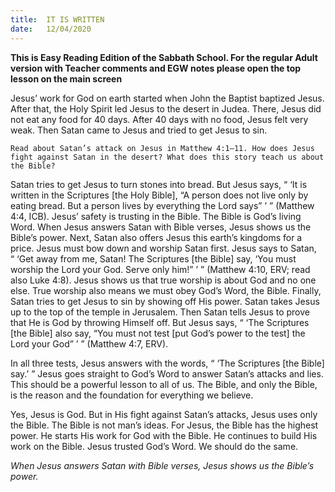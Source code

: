 ```yaml
---
title:  IT IS WRITTEN
date:   12/04/2020
---
```


**This is Easy Reading Edition of the Sabbath School. For the regular Adult version with Teacher comments and EGW notes please open the top lesson on the main screen** 

Jesus’ work for God on earth started when John the Baptist baptized Jesus. After that, the Holy Spirit led Jesus to the desert in Judea. There, Jesus did not eat any food for 40 days. After 40 days with no food, Jesus felt very weak. Then Satan came to Jesus and tried to get Jesus to sin.

`Read about Satan’s attack on Jesus in Matthew 4:1–11. How does Jesus fight against Satan in the desert? What does this story teach us about the Bible?`

Satan tries to get Jesus to turn stones into bread. But Jesus says, “ ‘It is written in the Scriptures [the Holy Bible], “A person does not live only by eating bread. But a person lives by everything the Lord says” ’ ” (Matthew 4:4, ICB). Jesus’ safety is trusting in the Bible. The Bible is God’s living Word. When Jesus answers Satan with Bible verses, Jesus shows us the Bible’s power. Next, Satan also offers Jesus this earth’s kingdoms for a price. Jesus must bow down and worship Satan first. Jesus says to Satan, “ ‘Get away from me, Satan! The Scriptures [the Bible] say, ‘You must worship the Lord your God. Serve only him!” ’ ” (Matthew 4:10, ERV; read also Luke 4:8). Jesus shows us that true worship is about God and no one else. True worship also means we must obey God’s Word, the Bible. Finally, Satan tries to get Jesus to sin by showing off His power. Satan takes Jesus up to the top of the temple in Jerusalem. Then Satan tells Jesus to prove that He is God by throwing Himself off. But Jesus says, “ ‘The Scriptures [the Bible] also say, “You must not test [put God’s power to the test] the Lord your God” ’ ” (Matthew 4:7, ERV).

In all three tests, Jesus answers with the words, “ ‘The Scriptures [the Bible] say.’ ” Jesus goes straight to God’s Word to answer Satan’s attacks and lies. This should be a powerful lesson to all of us. The Bible, and only the Bible, is the reason and the foundation for everything we believe.

Yes, Jesus is God. But in His fight against Satan’s attacks, Jesus uses only the Bible. The Bible is not man’s ideas. For Jesus, the Bible has the highest power. He starts His work for God with the Bible. He continues to build His work on the Bible. Jesus trusted God’s Word. We should do the same.

_When Jesus answers Satan with Bible verses, Jesus shows us the Bible’s power._
